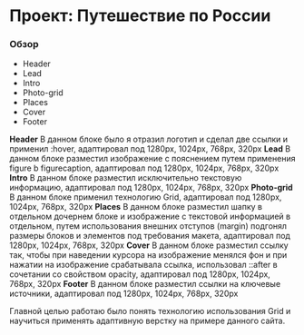 # Проект: Путешествие по России

### Обзор
* Header
* Lead
* Intro
* Photo-grid
* Places
* Cover
* Footer

**Header**
В данном блоке было я отразил логотип и сделал две ссылки и применил :hover, адаптировал под 1280px, 1024px, 768px, 320px
**Lead**
В данном блоке разместил изображение с пояснением путем применения figure b figurecaption, адаптировал под 1280px, 1024px, 768px, 320px
**Intro**
В данном блоке разместил исключительно текстовую информацию, адаптировал под 1280px, 1024px, 768px, 320px
**Photo-grid**
В данном блоке применил технологию Grid, адаптировал под 1280px, 1024px, 768px, 320px
**Places**
В данном блоке разместил шапку в отдельном дочернем блоке и изображение с текстовой информацией в отдельном, путем использования внешних
отступов (margin) подгонял размеры блоков и элементов под требования макета, адаптировал под 1280px, 1024px, 768px, 320px
**Cover**
В данном блоке разместил ссылку так, чтобы при наведении курсора на изображение менялся фон и при нажатии на изображение срабатывала
ссылка, использовал ::after в сочетании со свойством opacity, адаптировал под 1280px, 1024px, 768px, 320px
**Footer**
В данном блоке разместил ссылки на ключевые источники, адаптировал под 1280px, 1024px, 768px, 320px

Главной целью работаю было понять технологию использования Grid и научиться применять адаптивную верстку на примере
данного сайта.